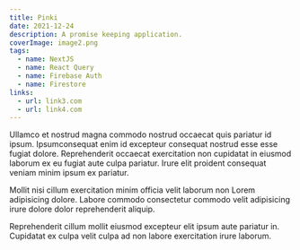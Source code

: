 ```yaml
---
title: Pinki
date: 2021-12-24
description: A promise keeping application.
coverImage: image2.png
tags:
  - name: NextJS
  - name: React Query
  - name: Firebase Auth
  - name: Firestore
links:
  - url: link3.com
  - url: link4.com
---
```


Ullamco et nostrud magna commodo nostrud occaecat quis pariatur id ipsum.
Ipsumconsequat enim id excepteur consequat nostrud esse esse fugiat dolore.
Reprehenderit occaecat exercitation non cupidatat in eiusmod laborum ex eu
fugiat aute culpa pariatur. Irure elit proident consequat veniam minim ipsum ex
pariatur.

Mollit nisi cillum exercitation minim officia velit laborum non Lorem
adipisicing dolore. Labore commodo consectetur commodo velit adipisicing irure
dolore dolor reprehenderit aliquip.

Reprehenderit cillum mollit eiusmod
excepteur elit ipsum aute pariatur in. Cupidatat ex culpa velit culpa ad non
labore exercitation irure laborum.
